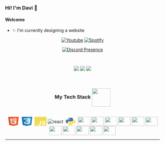 <h3 align="start">
 Hi! I'm Davi 👋
</h3>
<h4>
 Welcome
</h4>
<ul>
 <li>
  ✨ I'm currently designing a website
 </li>
</ul>
<div align="center">
 
[![Youtube](https://img.shields.io/badge/YouTube-FF0000?style=for-the-badge&logo=youtube&logoColor=white)](https://www.youtube.com/@Ghostzyvy)
[![Spotify](https://img.shields.io/badge/Spotify-1ED760?style=for-the-badge&logo=spotify&logoColor=white)](https://open.spotify.com/user/davi532?si=45251bd8457247ed&nd=1&dlsi=8fb15879d56c428f)

[![Discord Presence](https://lanyard.cnrad.dev/api/920134506181193739?&bg=282A36)](https://discord.com/users/920134506181193739)

</div><br/>
<div align="center">
 


</div>



<div align="center">

![](http://github-profile-summary-cards.vercel.app/api/cards/profile-details?username=DaviMarcio&theme=dracula)
![](http://github-profile-summary-cards.vercel.app/api/cards/stats?username=DaviMarcio&theme=dracula)
![](http://github-profile-summary-cards.vercel.app/api/cards/repos-per-language?username=Davimarcio&theme=dracula)
</div></br>




<h3 align="center" >
  My Tech Stack 
 <img align= "center" height="60" width="60" src="https://media.tenor.com/TcrzssE_SwMAAAAj/anime-waifu.gif">
</h3>
<div style="display: inline-block" align="center"><br/>
  <img align="center" alt="HTML" height="30" width="40" src="https://raw.githubusercontent.com/devicons/devicon/master/icons/html5/html5-original.svg">
  <img align="center" alt="CSS" height="30" width="40" src="https://raw.githubusercontent.com/devicons/devicon/master/icons/css3/css3-original.svg">
  <img align="center" alt="Js" height="30" width="40" src="https://raw.githubusercontent.com/devicons/devicon/master/icons/javascript/javascript-plain.svg">
  <img align="center" alt="react" height="30" width="40" src="https://cdn.jsdelivr.net/gh/devicons/devicon/icons/react/react-original.svg" />
  <img align="center" alt="Python" height="30" width="40" src="https://raw.githubusercontent.com/devicons/devicon/master/icons/python/python-original.svg">
  <img align="center" height="30" width="40" src="https://cdn.jsdelivr.net/gh/devicons/devicon@latest/icons/figma/figma-original.svg" />
  <img align="center" height="30" width="40" src="https://cdn.jsdelivr.net/gh/devicons/devicon@latest/icons/git/git-original.svg"/>
  <img align="center" height="30" width="40" src="https://cdn.jsdelivr.net/gh/devicons/devicon@latest/icons/linux/linux-original.svg" />
  <img align="center" height="30" width="40" src="https://cdn.jsdelivr.net/gh/devicons/devicon@latest/icons/archlinux/archlinux-original.svg" />
  <img align="center" height="30" width="40" src="https://cdn.jsdelivr.net/gh/devicons/devicon@latest/icons/windows11/windows11-original.svg" />
  <img align="center" height="30" width="40" src="https://cdn.jsdelivr.net/gh/devicons/devicon@latest/icons/tailwindcss/tailwindcss-original.svg" />
  <img align="center" height="30" width="40" src="https://cdn.jsdelivr.net/gh/devicons/devicon@latest/icons/vscode/vscode-original.svg" />
  <img align="center" height="30" width="40" src="https://cdn.jsdelivr.net/gh/devicons/devicon@latest/icons/ohmyzsh/ohmyzsh-original.svg" />
  <img align="center" height="30" width="40" src="https://cdn.jsdelivr.net/gh/devicons/devicon@latest/icons/notion/notion-original.svg" />
  <img align="center" height="30" width="40" src="https://upload.wikimedia.org/wikipedia/commons/1/10/2023_Obsidian_logo.svg" />
  <img align="center" height="30" width="40" src="https://cdn.jsdelivr.net/gh/devicons/devicon@latest/icons/photoshop/photoshop-original.svg" />
  
  



</div></br>

<div align="center">


---
</div>




  

